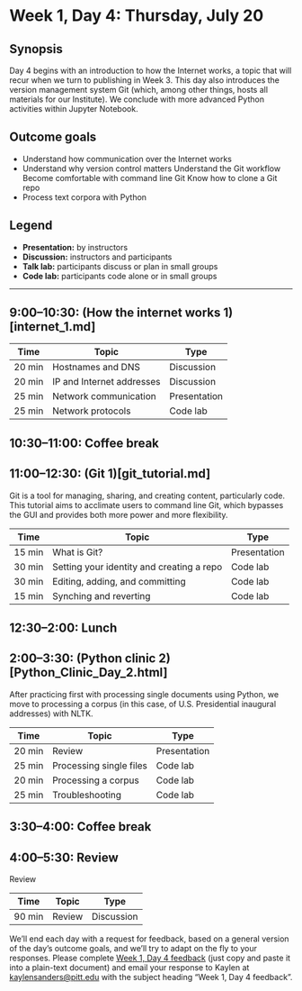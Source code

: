 # Week 1, Day 4: Thursday, July 20
## Synopsis

Day 4 begins with an introduction to how the Internet works, a topic that will recur when we turn to publishing in Week 3. This day also introduces the version management system Git (which, among other things, hosts all materials for our Institute). We conclude with more advanced Python activities within Jupyter Notebook.

## Outcome goals
* Understand how communication over the Internet works
* Understand why version control matters Understand the Git workflow Become comfortable with command line Git Know how to clone a Git repo
* Process text corpora with Python
## Legend

* **Presentation:** by instructors
* **Discussion:** instructors and participants
* **Talk lab:** participants discuss or plan in small groups
* **Code lab:** participants code alone or in small groups

* * *
## 9:00–10:30: (How the internet works 1)[internet_1.md]

Time | Topic | Type
---- | ---- | ---- 
20 min | Hostnames and DNS | Discussion
20 min | IP and Internet addresses | Discussion
25 min | Network communication | Presentation
25 min | Network protocols | Code lab

## 10:30–11:00: Coffee break

## 11:00–12:30: (Git 1)[git_tutorial.md]

Git is a tool for managing, sharing, and creating content, particularly code. This tutorial aims to acclimate users to command line Git, which bypasses the GUI and provides both more power and more flexibility.

Time | Topic | Type
---- | ---- | ---- 
15 min | What is Git? | Presentation
30 min | Setting your identity and creating a repo | Code lab
30 min | Editing, adding, and committing | Code lab
15 min | Synching and reverting | Code lab 

## 12:30–2:00: Lunch

## 2:00–3:30: (Python clinic 2)[Python_Clinic_Day_2.html]

After practicing first with processing single documents using Python, we move to processing a corpus (in this case, of U.S. Presidential inaugural addresses) with NLTK.

Time | Topic | Type
---- | ---- | ---- 
20 min | Review | Presentation
25 min | Processing single files | Code lab
20 min | Processing a corpus | Code lab
25 min | Troubleshooting | Code lab

## 3:30–4:00: Coffee break

## 4:00–5:30: Review

Review

Time | Topic | Type
---- | ---- | ---- 
90 min | Review | Discussion

We’ll end each day with a request for feedback, based on a general version of the day’s outcome goals, and we’ll try to adapt on the fly to your responses. Please complete [Week 1, Day 4 feedback](week_1_day_4_feedback.md) (just copy and paste it into a plain-text document) and email your response to Kaylen at [kaylensanders@pitt.edu](mailto:kaylensanders@pitt.edu) with the subject heading “Week 1, Day 4 feedback”.
